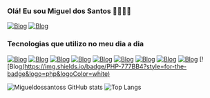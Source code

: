 ### Olá! Eu sou Miguel dos Santos 👋🏻✌🏻

[![Blog](https://img.shields.io/badge/Instagram-E4405F?style=for-the-badge&logo=instagram&logoColor=white)](https://www.instagram.com/miguel_dos_santoss/)
[![Blog](https://img.shields.io/badge/LinkedIn-0077B5?style=for-the-badge&logo=linkedin&logoColor=white)](https://www.linkedin.com/in/miguel-dos-santos-694b32196/)

### Tecnologias que utilizo no meu dia a dia 

[![Blog](https://img.shields.io/badge/Kali_Linux-557C94?style=for-the-badge&logo=kali-linux&logoColor=white)]()
[![Blog](https://img.shields.io/badge/Ubuntu-E95420?style=for-the-badge&logo=ubuntu&logoColor=white)]()
[![Blog](https://img.shields.io/badge/HTML5-E34F26?style=for-the-badge&logo=html5&logoColor=white)]()
[![Blog](https://img.shields.io/badge/CSS3-1572B6?style=for-the-badge&logo=css3&logoColor=white)]()
[![Blog](https://img.shields.io/badge/CSS3-1572B6?style=for-the-badge&logo=ruby&logoColor=red)]()
[![Blog](https://img.shields.io/badge/Python-14354C?style=for-the-badge&logo=python&logoColor=white)]()
[![Blog](https://img.shields.io/badge/JavaScript-323330?style=for-the-badge&logo=javascript&logoColor=F7DF1E)]()
[![Blog](https://img.shields.io/badge/TypeScript-007ACC?style=for-the-badge&logo=typescript&logoColor=white)]()
[![Blog](https://img.shields.io/badge/MySQL-00000F?style=for-the-badge&logo=mysql&logoColor=white)]()
[![Blog[(https://img.shields.io/badge/PHP-777BB4?style=for-the-badge&logo=php&logoColor=white)]()

![Migueldossantoss GitHub stats](https://github-readme-stats.vercel.app/api?username=Migueldossantoss&show_icons=true&theme=dracula)
![Top Langs](https://github-readme-stats.vercel.app/api/top-langs/?username=migueldossantoss&hide_progress=true)
